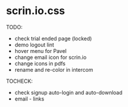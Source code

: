 # scrin.io.css

TODO: 
- check trial ended page (locked)
- demo logout lint
- hover menu for Pavel
- change email icon for scrin.io
- change icons in pdfs
- rename and re-color in intercom


TOCHECK:
- check signup auto-login and auto-download
- email - links